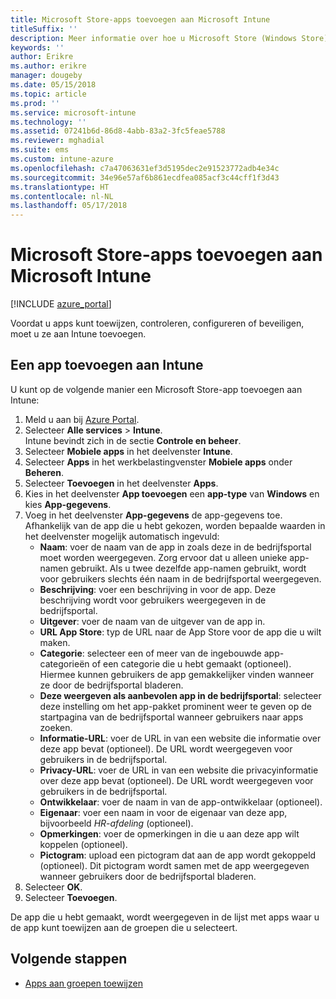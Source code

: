 ```yaml
---
title: Microsoft Store-apps toevoegen aan Microsoft Intune
titleSuffix: ''
description: Meer informatie over hoe u Microsoft Store (Windows Store)-apps toevoegt aan Microsoft Intune.
keywords: ''
author: Erikre
ms.author: erikre
manager: dougeby
ms.date: 05/15/2018
ms.topic: article
ms.prod: ''
ms.service: microsoft-intune
ms.technology: ''
ms.assetid: 07241b6d-86d8-4abb-83a2-3fc5feae5788
ms.reviewer: mghadial
ms.suite: ems
ms.custom: intune-azure
ms.openlocfilehash: c7a47063631ef3d5195dec2e91523772adb4e34c
ms.sourcegitcommit: 34e96e57af6b861ecdfea085acf3c44cff1f3d43
ms.translationtype: HT
ms.contentlocale: nl-NL
ms.lasthandoff: 05/17/2018
---
```

# <a name="add-microsoft-store-apps-to-microsoft-intune"></a>Microsoft Store-apps toevoegen aan Microsoft Intune

[!INCLUDE [azure_portal](./includes/azure_portal.md)]

Voordat u apps kunt toewijzen, controleren, configureren of beveiligen, moet u ze aan Intune toevoegen. 

## <a name="add-an-app-to-intune"></a>Een app toevoegen aan Intune
U kunt op de volgende manier een Microsoft Store-app toevoegen aan Intune:

1. Meld u aan bij [Azure Portal](https://portal.azure.com).
2. Selecteer **Alle services** > **Intune**.  
    Intune bevindt zich in de sectie **Controle en beheer**.
3. Selecteer **Mobiele apps** in het deelvenster **Intune**.
4. Selecteer **Apps** in het werkbelastingvenster **Mobiele apps** onder **Beheren**.
5. Selecteer **Toevoegen** in het deelvenster **Apps**.
6. Kies in het deelvenster **App toevoegen** een **app-type** van **Windows** en kies **App-gegevens**.
7. Voeg in het deelvenster **App-gegevens** de app-gegevens toe. Afhankelijk van de app die u hebt gekozen, worden bepaalde waarden in het deelvenster mogelijk automatisch ingevuld:
    - **Naam**: voer de naam van de app in zoals deze in de bedrijfsportal moet worden weergegeven. Zorg ervoor dat u alleen unieke app-namen gebruikt. Als u twee dezelfde app-namen gebruikt, wordt voor gebruikers slechts één naam in de bedrijfsportal weergegeven.
    - **Beschrijving**: voer een beschrijving in voor de app. Deze beschrijving wordt voor gebruikers weergegeven in de bedrijfsportal.
    - **Uitgever**: voer de naam van de uitgever van de app in.
    - **URL App Store**: typ de URL naar de App Store voor de app die u wilt maken.
    - **Categorie**: selecteer een of meer van de ingebouwde app-categorieën of een categorie die u hebt gemaakt (optioneel). Hiermee kunnen gebruikers de app gemakkelijker vinden wanneer ze door de bedrijfsportal bladeren.
    - **Deze weergeven als aanbevolen app in de bedrijfsportal**: selecteer deze instelling om het app-pakket prominent weer te geven op de startpagina van de bedrijfsportal wanneer gebruikers naar apps zoeken.
    - **Informatie-URL**: voer de URL in van een website die informatie over deze app bevat (optioneel). De URL wordt weergegeven voor gebruikers in de bedrijfsportal.
    - **Privacy-URL**: voer de URL in van een website die privacyinformatie over deze app bevat (optioneel). De URL wordt weergegeven voor gebruikers in de bedrijfsportal.
    - **Ontwikkelaar**: voer de naam in van de app-ontwikkelaar (optioneel).
    - **Eigenaar**: voer een naam in voor de eigenaar van deze app, bijvoorbeeld *HR-afdeling* (optioneel).
    - **Opmerkingen**: voer de opmerkingen in die u aan deze app wilt koppelen (optioneel).
    - **Pictogram**: upload een pictogram dat aan de app wordt gekoppeld (optioneel). Dit pictogram wordt samen met de app weergegeven wanneer gebruikers door de bedrijfsportal bladeren.
8. Selecteer **OK**.
9. Selecteer **Toevoegen**.

De app die u hebt gemaakt, wordt weergegeven in de lijst met apps waar u de app kunt toewijzen aan de groepen die u selecteert. 

## <a name="next-steps"></a>Volgende stappen
- [Apps aan groepen toewijzen](apps-deploy.md)
